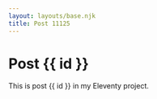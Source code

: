 ```yaml
---
layout: layouts/base.njk
title: Post 11125
---
```


# Post {{ id }}

This is post {{ id }} in my Eleventy project.
